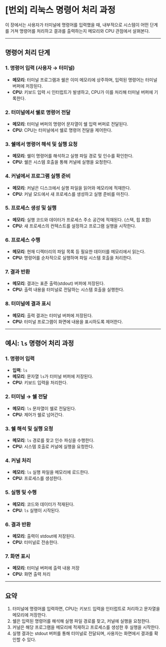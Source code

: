 # [번외] 리눅스 명령어 처리 과정

이 장에서는 사용자가 터미널에 명령어를 입력했을 때, 내부적으로 시스템이 어떤 단계를 거쳐 명령어를 처리하고 결과를 출력하는지 메모리와 CPU 관점에서 살펴본다.

---

## 명령어 처리 단계

### 1. 명령어 입력 (사용자 → 터미널)

- **메모리**: 터미널 프로그램과 쉘은 이미 메모리에 상주하며, 입력된 명령어는 터미널 버퍼에 저장된다.
- **CPU**: 키보드 입력 시 인터럽트가 발생하고, CPU가 이를 처리해 터미널 버퍼에 기록한다.

### 2. 터미널에서 쉘로 명령어 전달

- **메모리**: 터미널 버퍼의 명령어 문자열이 쉘 입력 버퍼로 전달된다.
- **CPU**: CPU는 터미널에서 쉘로 명령어 전달을 제어한다.

### 3. 쉘에서 명령어 해석 및 실행 요청

- **메모리**: 쉘이 명령어를 해석하고 실행 파일 경로 및 인수를 확인한다.
- **CPU**: 쉘은 시스템 호출을 통해 커널에 실행을 요청한다.

### 4. 커널에서 프로그램 실행 준비

- **메모리**: 커널은 디스크에서 실행 파일을 읽어와 메모리에 적재한다.
- **CPU**: 커널 모드에서 새 프로세스를 생성하고 실행 준비를 마친다.

### 5. 프로세스 생성 및 실행

- **메모리**: 실행 코드와 데이터가 프로세스 주소 공간에 적재된다. (스택, 힙 포함)
- **CPU**: 새 프로세스의 컨텍스트를 설정하고 프로그램 실행을 시작한다.

### 6. 프로세스 수행

- **메모리**: 현재 디렉터리의 파일 목록 등 필요한 데이터를 메모리에서 읽는다.
- **CPU**: 명령어를 순차적으로 실행하며 파일 시스템 호출을 처리한다.

### 7. 결과 반환

- **메모리**: 결과는 표준 출력(stdout) 버퍼에 저장된다.
- **CPU**: 출력 내용을 터미널로 전달하는 시스템 호출을 실행한다.

### 8. 터미널에 결과 표시

- **메모리**: 출력 결과는 터미널 버퍼에 저장된다.
- **CPU**: 터미널 프로그램이 화면에 내용을 표시하도록 제어한다.

---

## 예시: `ls` 명령어 처리 과정

### 1. 명령어 입력

- **입력**: `ls`
- **메모리**: 문자열 `ls`가 터미널 버퍼에 저장된다.
- **CPU**: 키보드 입력을 처리한다.

### 2. 터미널 → 쉘 전달

- **메모리**: `ls` 문자열이 쉘로 전달된다.
- **CPU**: 제어가 쉘로 넘어간다.

### 3. 쉘 해석 및 실행 요청

- **메모리**: `ls` 경로를 찾고 인수 파싱을 수행한다.
- **CPU**: 시스템 호출로 커널에 실행을 요청한다.

### 4. 커널 처리

- **메모리**: `ls` 실행 파일을 메모리에 로드한다.
- **CPU**: 프로세스를 생성한다.

### 5. 실행 및 수행

- **메모리**: 코드와 데이터가 적재된다.
- **CPU**: `ls` 실행이 시작된다.

### 6. 결과 반환

- **메모리**: 출력이 stdout에 저장된다.
- **CPU**: 터미널로 전송한다.

### 7. 화면 표시

- **메모리**: 터미널 버퍼에 출력 내용 저장
- **CPU**: 화면 출력 처리

---

## 요약

1. 터미널에 명령어를 입력하면, CPU는 키보드 입력을 인터럽트로 처리하고 문자열을 메모리에 저장한다.
2. 쉘은 입력된 명령어를 해석해 실행 파일 경로를 찾고, 커널에 실행을 요청한다.
3. 커널은 해당 프로그램을 메모리에 적재하고 프로세스를 생성한 후 실행을 시작한다.
4. 실행 결과는 stdout 버퍼를 통해 터미널로 전달되며, 사용자는 화면에서 결과를 확인할 수 있다.